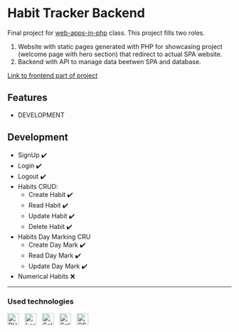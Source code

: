 # Habit Tracker Backend
Final project for [web-apps-in-php](https://github.com/MarcinSkic/web-apps-in-php) class. This project fills two roles.
1. Website with static pages generated with PHP for showcasing project (welcome page with hero section) that redirect to actual SPA website.
2. Backend with API to manage data beetwen SPA and database.

[Link to frontend part of project](https://github.com/MarcinSkic/habit-tracker-react-frontend)
## Features
- DEVELOPMENT
## Development
- SignUp ✔️
- Login ✔️
- Logout ✔️
- Habits CRUD: 
    - Create Habit ✔️
    - Read Habit ✔️
    - Update Habit ✔️
    - Delete Habit ✔️
- Habits Day Marking CRU
    - Create Day Mark ✔️
    - Read Day Mark ✔️
    - Update Day Mark ✔️
- Numerical Habits ❌
---
### Used technologies
[<img align="left" alt="PHP" width="26px" src="https://cdn.jsdelivr.net/gh/devicons/devicon/icons/php/php-original.svg" style="padding-right:10px;" />][php]
[<img align="left" alt="Laravel" width="26px" src="https://cdn.jsdelivr.net/gh/devicons/devicon/icons/laravel/laravel-plain.svg" style="padding-right:10px;" />][laravel]
[<img align="left" alt="Sqlite" width="26px" src="https://cdn.jsdelivr.net/gh/devicons/devicon/icons/sqlite/sqlite-original.svg" style="padding-right:10px;" />][sqlite]
[<img align="left" alt="Sqlite" width="26px" src="https://cdn.jsdelivr.net/gh/devicons/devicon/icons/mysql/mysql-original.svg" style="padding-right:10px;" />][mysql]
[<img align="left" alt="CSS" width="26px" src="https://cdn.jsdelivr.net/gh/devicons/devicon/icons/css3/css3-original.svg" style="padding-right:10px;"/>][css]

[php]: https://www.php.net
[laravel]: https://laravel.com
[sqlite]: https://www.sqlite.org/index.html
[mysql]: https://www.mysql.com
[js]: https://en.wikipedia.org/wiki/JavaScript
[react]: https://pl.reactjs.org
[css]: https://en.wikipedia.org/wiki/CSS
[vite]: https://vitejs.dev
